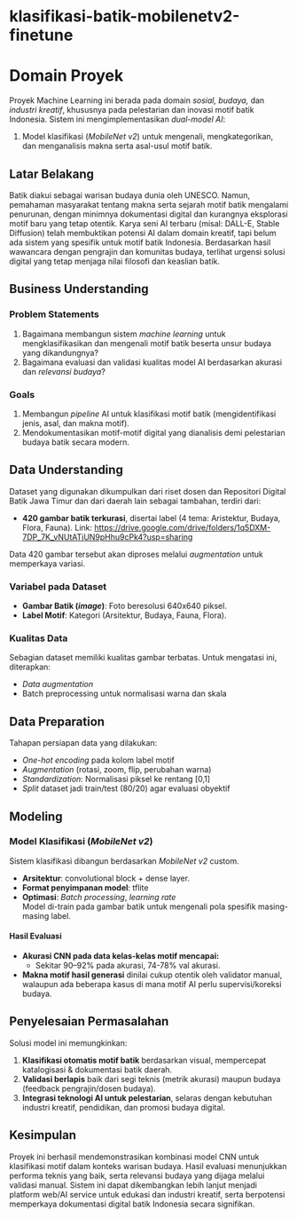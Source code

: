 # klasifikasi-batik-mobilenetv2-finetune

# Domain Proyek  
Proyek Machine Learning ini berada pada domain _sosial, budaya,_ dan _industri kreatif_, khususnya pada pelestarian dan inovasi motif batik Indonesia. Sistem ini mengimplementasikan _dual-model AI_:  
1. Model klasifikasi (_MobileNet v2_) untuk mengenali, mengkategorikan, dan menganalisis makna serta asal-usul motif batik.  

## Latar Belakang  
Batik diakui sebagai warisan budaya dunia oleh UNESCO. Namun, pemahaman masyarakat tentang makna serta sejarah motif batik mengalami penurunan, dengan minimnya dokumentasi digital dan kurangnya eksplorasi motif baru yang tetap otentik. Karya seni AI terbaru (misal: DALL-E, Stable Diffusion) telah membuktikan potensi AI dalam domain kreatif, tapi belum ada sistem yang spesifik untuk motif batik Indonesia. Berdasarkan hasil wawancara dengan pengrajin dan komunitas budaya, terlihat urgensi solusi digital yang tetap menjaga nilai filosofi dan keaslian batik.  

## Business Understanding  

### Problem Statements  
1. Bagaimana membangun sistem _machine learning_ untuk mengklasifikasikan dan mengenali motif batik beserta unsur budaya yang dikandungnya?  
2. Bagaimana evaluasi dan validasi kualitas model AI berdasarkan akurasi dan _relevansi budaya_?  

### Goals  
1. Membangun _pipeline_ AI untuk klasifikasi motif batik (mengidentifikasi jenis, asal, dan makna motif).  
2. Mendokumentasikan motif-motif digital yang dianalisis demi pelestarian budaya batik secara modern.  

## Data Understanding  

Dataset yang digunakan dikumpulkan dari riset dosen dan Repositori Digital Batik Jawa Timur dan dari daerah lain sebagai tambahan, terdiri dari:  
- **420 gambar batik terkurasi**, disertai label (4 tema: Aristektur, Budaya, Flora, Fauna).
Link: https://drive.google.com/drive/folders/1q5DXM-7DP_7K_vNUtATjUN9pHhu9cPk4?usp=sharing

Data 420 gambar tersebut akan diproses melalui _augmentation_ untuk memperkaya variasi.  

### Variabel pada Dataset  
- **Gambar Batik (_image_)**: Foto beresolusi 640x640 piksel.  
- **Label Motif**: Kategori (Arsitektur, Budaya, Fauna, Flora).    

### Kualitas Data  
Sebagian dataset memiliki kualitas gambar terbatas. Untuk mengatasi ini, diterapkan:  
- _Data augmentation_   
- Batch preprocessing untuk normalisasi warna dan skala  

## Data Preparation  

Tahapan persiapan data yang dilakukan:   
- _One-hot encoding_ pada kolom label motif  
- _Augmentation_ (rotasi, zoom, flip, perubahan warna)  
- _Standardization_: Normalisasi piksel ke rentang [0,1]  
- _Split_ dataset jadi train/test (80/20) agar evaluasi obyektif   

## Modeling  

### Model Klasifikasi (_MobileNet v2_)  
Sistem klasifikasi dibangun berdasarkan _MobileNet v2_ custom.  
- **Arsitektur**: convolutional block + dense layer.  
- **Format penyimpanan model**: tflite
- **Optimasi**: _Batch processing_, _learning rate_  
Model di-train pada gambar batik untuk mengenali pola spesifik masing-masing label.  

#### Hasil Evaluasi 
- **Akurasi CNN pada data kelas-kelas motif mencapai:**  
  - Sekitar 90–92% pada akurasi, 74-78% val akurasi.  
- **Makna motif hasil generasi** dinilai cukup otentik oleh validator manual, walaupun ada beberapa kasus di mana motif AI perlu supervisi/koreksi budaya.  

## Penyelesaian Permasalahan  
Solusi model ini memungkinkan:  
1. **Klasifikasi otomatis motif batik** berdasarkan visual, mempercepat katalogisasi & dokumentasi batik daerah.   
2. **Validasi berlapis** baik dari segi teknis (metrik akurasi) maupun budaya (feedback pengrajin/dosen budaya).  
4. **Integrasi teknologi AI untuk pelestarian**, selaras dengan kebutuhan industri kreatif, pendidikan, dan promosi budaya digital.  

## Kesimpulan  
Proyek ini berhasil mendemonstrasikan kombinasi model CNN untuk klasifikasi motif dalam konteks warisan budaya. Hasil evaluasi menunjukkan performa teknis yang baik, serta relevansi budaya yang dijaga melalui validasi manual. Sistem ini dapat dikembangkan lebih lanjut menjadi platform web/AI service untuk edukasi dan industri kreatif, serta berpotensi memperkaya dokumentasi digital batik Indonesia secara signifikan.  
